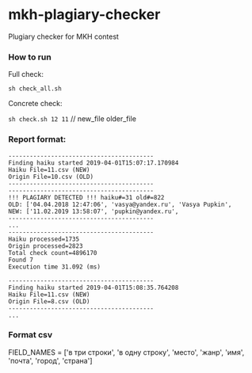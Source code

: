 # mkh-plagiary-checker

Plugiary checker for MKH contest


### How to run

Full check: 

`sh check_all.sh`

Concrete check:

`sh check.sh 12 11` // new_file older_file 


### Report format:

```
-----------------------------------------
Finding haiku started 2019-04-01T15:07:17.170984
Haiku File=11.csv (NEW)
Origin File=10.csv (OLD)
-----------------------------------------
-----------------------------------------
!!! PLAGIARY DETECTED !!! haiku#=31 old#=822
OLD: ['04.04.2018 12:47:06', 'vasya@yandex.ru', 'Vasya Pupkin', 
NEW: ['11.02.2019 13:58:07', 'pupkin@yandex.ru',
-----------------------------------------
...
-----------------------------------------
Haiku processed=1735
Origin processed=2823
Total check count=4896170
Found 7
Execution time 31.092 (ms)

-----------------------------------------
Finding haiku started 2019-04-01T15:08:35.764208
Haiku File=11.csv (NEW)
Origin File=8.csv (OLD)
-----------------------------------------
...

```

### Format csv

FIELD_NAMES = ['в три строки', 'в одну строку', 'место', 'жанр', 'имя', 'почта', 'город', 'страна']
